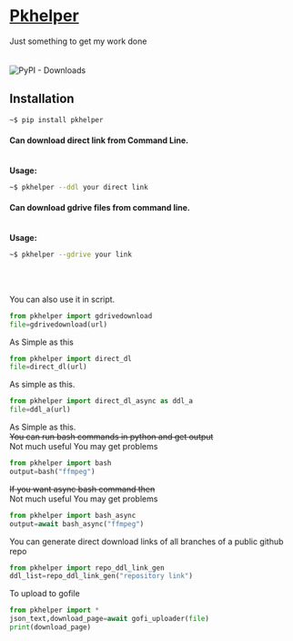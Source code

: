# [Pkhelper](https://pk-628996.github.io/pkhelper)
Just something to get my work done<br><br><br>
![PyPI - Downloads](https://img.shields.io/pypi/dm/pkhelper)
## Installation
```sh
~$ pip install pkhelper
```
#### Can download direct link from Command Line.
  <br>**Usage:**<br>
```bash
~$ pkhelper --ddl your direct link
```

#### Can download gdrive files from command line.
<br>**Usage:**<br>
```bash 
~$ pkhelper --gdrive your link
```
<br><br>

You can also use it in script.<br>
```python
from pkhelper import gdrivedownload
file=gdrivedownload(url)
```

As Simple as this<br>
```python
from pkhelper import direct_dl
file=direct_dl(url)
```
As  simple as this.
```python
from pkhelper import direct_dl_async as ddl_a
file=ddl_a(url)
```
As Simple as this.
<br>
~~You can run bash commands in python and get output~~  
Not much useful You may get problems
```python
from pkhelper import bash
output=bash("ffmpeg")
```
~~If you want async bash command then~~  
Not much useful You may get problems
```python
from pkhelper import bash_async
output=await bash_async("ffmpeg")
```
You can generate direct download links of all branches of a public github repo
```python
from pkhelper import repo_ddl_link_gen
ddl_list=repo_ddl_link_gen("repository link")
```
To upload to gofile
```python
from pkhelper import *
json_text,download_page=await gofi_uploader(file)
print(download_page)
```

